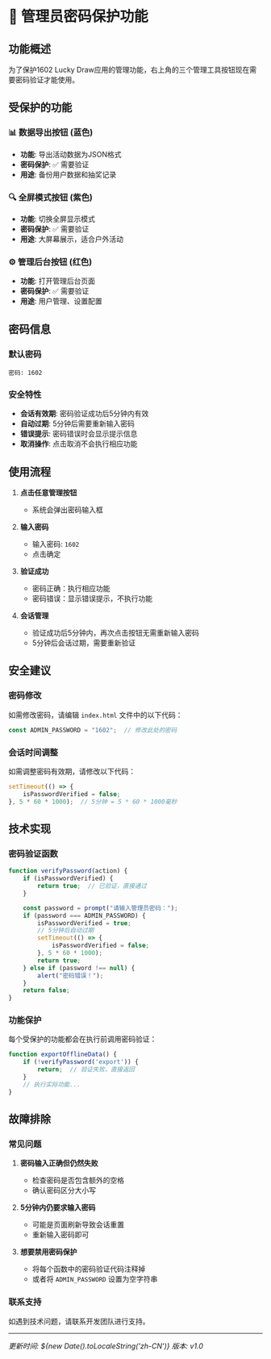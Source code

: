 # 🔐 管理员密码保护功能

## 功能概述
为了保护1602 Lucky Draw应用的管理功能，右上角的三个管理工具按钮现在需要密码验证才能使用。

## 受保护的功能

### 📊 数据导出按钮 (蓝色)
- **功能**: 导出活动数据为JSON格式
- **密码保护**: ✅ 需要验证
- **用途**: 备份用户数据和抽奖记录

### 🔍 全屏模式按钮 (紫色)
- **功能**: 切换全屏显示模式
- **密码保护**: ✅ 需要验证
- **用途**: 大屏幕展示，适合户外活动

### ⚙️ 管理后台按钮 (红色)
- **功能**: 打开管理后台页面
- **密码保护**: ✅ 需要验证
- **用途**: 用户管理、设置配置

## 密码信息

### 默认密码
```
密码: 1602
```

### 安全特性
- **会话有效期**: 密码验证成功后5分钟内有效
- **自动过期**: 5分钟后需要重新输入密码
- **错误提示**: 密码错误时会显示提示信息
- **取消操作**: 点击取消不会执行相应功能

## 使用流程

1. **点击任意管理按钮**
   - 系统会弹出密码输入框

2. **输入密码**
   - 输入密码: `1602`
   - 点击确定

3. **验证成功**
   - 密码正确：执行相应功能
   - 密码错误：显示错误提示，不执行功能

4. **会话管理**
   - 验证成功后5分钟内，再次点击按钮无需重新输入密码
   - 5分钟后会话过期，需要重新验证

## 安全建议

### 密码修改
如需修改密码，请编辑 `index.html` 文件中的以下代码：
```javascript
const ADMIN_PASSWORD = "1602";  // 修改此处的密码
```

### 会话时间调整
如需调整密码有效期，请修改以下代码：
```javascript
setTimeout(() => {
    isPasswordVerified = false;
}, 5 * 60 * 1000);  // 5分钟 = 5 * 60 * 1000毫秒
```

## 技术实现

### 密码验证函数
```javascript
function verifyPassword(action) {
    if (isPasswordVerified) {
        return true;  // 已验证，直接通过
    }

    const password = prompt("请输入管理员密码：");
    if (password === ADMIN_PASSWORD) {
        isPasswordVerified = true;
        // 5分钟后自动过期
        setTimeout(() => {
            isPasswordVerified = false;
        }, 5 * 60 * 1000);
        return true;
    } else if (password !== null) {
        alert("密码错误！");
    }
    return false;
}
```

### 功能保护
每个受保护的功能都会在执行前调用密码验证：
```javascript
function exportOfflineData() {
    if (!verifyPassword('export')) {
        return;  // 验证失败，直接返回
    }
    // 执行实际功能...
}
```

## 故障排除

### 常见问题

1. **密码输入正确但仍然失败**
   - 检查密码是否包含额外的空格
   - 确认密码区分大小写

2. **5分钟内仍要求输入密码**
   - 可能是页面刷新导致会话重置
   - 重新输入密码即可

3. **想要禁用密码保护**
   - 将每个函数中的密码验证代码注释掉
   - 或者将 `ADMIN_PASSWORD` 设置为空字符串

### 联系支持
如遇到技术问题，请联系开发团队进行支持。

---
*更新时间: ${new Date().toLocaleString('zh-CN')}*
*版本: v1.0*